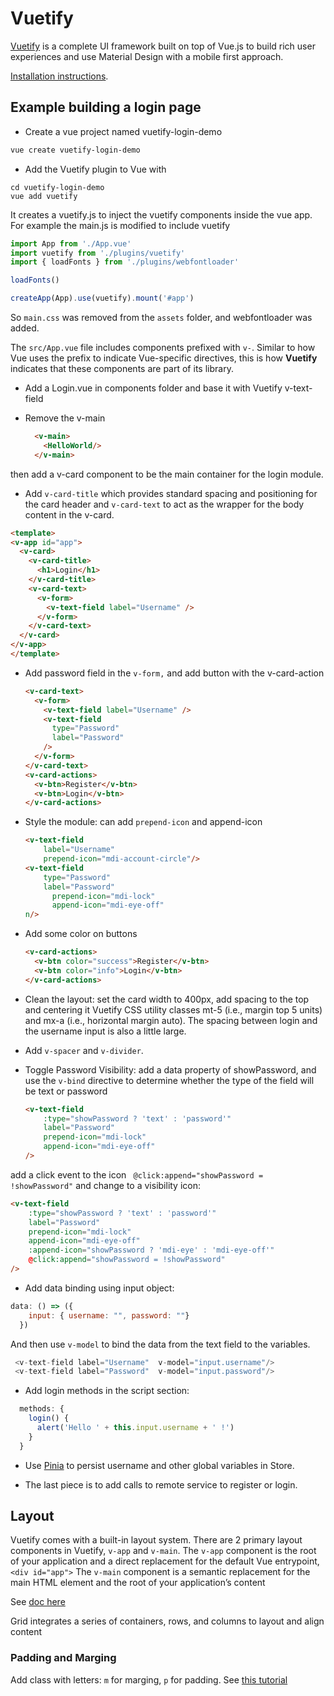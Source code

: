# Vuetify 

[Vuetify](https://vuetifyjs.com/) is a complete UI framework built on top of Vue.js to build
rich user experiences and use Material Design with a mobile first approach.

[Installation instructions](https://vuetifyjs.com/en/getting-started/installation/).

## Example building a login page

* Create a vue project named vuetify-login-demo

```sh
vue create vuetify-login-demo
```

* Add the Vuetify plugin to Vue with

```shell
cd vuetify-login-demo
vue add vuetify
```

It creates a vuetify.js to inject the vuetify components inside the vue app. For example the main.js is modified to include vuetify

```ts
import App from './App.vue'
import vuetify from './plugins/vuetify'
import { loadFonts } from './plugins/webfontloader'

loadFonts()

createApp(App).use(vuetify).mount('#app')
```

So `main.css` was removed from the `assets` folder, and webfontloader was added.

The `src/App.vue` file includes components prefixed with `v-`. Similar to how Vue uses the prefix to indicate Vue-specific directives, this is how **Vuetify** indicates that these components are part of its library.

* Add a Login.vue in components folder and base it with Vuetify v-text-field
* Remove the  v-main

  ```html
    <v-main>
      <HelloWorld/>
    </v-main>
  ```

then add a v-card component to be the main container for the login module.

* Add `v-card-title` which provides standard spacing and positioning for the card header
and `v-card-text` to act as the wrapper for the body content in the v-card.

```html
<template>
<v-app id="app">
  <v-card>
    <v-card-title>
      <h1>Login</h1>
    </v-card-title>
    <v-card-text>
      <v-form>
        <v-text-field label="Username" />
      </v-form>
    </v-card-text>
  </v-card>
</v-app>
</template>
```

* Add password field in the `v-form,` and add button with the v-card-action

  ```html
  <v-card-text>
    <v-form>
      <v-text-field label="Username" />
      <v-text-field 
        type="Password"
        label="Password" 
      />
    </v-form>
  </v-card-text>
  <v-card-actions>
    <v-btn>Register</v-btn>
    <v-btn>Login</v-btn>
  </v-card-actions>
  ```

* Style the module: can add `prepend-icon` and append-icon

  ```html
  <v-text-field 
      label="Username" 
      prepend-icon="mdi-account-circle"/>
  <v-text-field 
      type="Password"
      label="Password" 
        prepend-icon="mdi-lock"
        append-icon="mdi-eye-off"
  n/>
  ```

* Add some color on buttons

  ```html
  <v-card-actions>
    <v-btn color="success">Register</v-btn>
    <v-btn color="info">Login</v-btn>
  </v-card-actions>
  ```

* Clean the layout: set the card width to  400px, add spacing to the top and centering it Vuetify CSS utility classes mt-5 (i.e., margin top 5 units) and mx-a (i.e., horizontal margin auto). The spacing between login and the username input is also a little large.
* Add `v-spacer` and `v-divider`.
* Toggle Password Visibility: add a data property of showPassword, and use the `v-bind` directive to determine whether the type of the field will be text or password

  ```html
  <v-text-field 
      :type="showPassword ? 'text' : 'password'" 
      label="Password" 
      prepend-icon="mdi-lock"
      append-icon="mdi-eye-off"
  />
  ```

add a click event to the icon ` @click:append="showPassword = !showPassword"` and 
change to a visibility icon:

  ```html
  <v-text-field 
      :type="showPassword ? 'text' : 'password'" 
      label="Password" 
      prepend-icon="mdi-lock"
      append-icon="mdi-eye-off"
      :append-icon="showPassword ? 'mdi-eye' : 'mdi-eye-off'"
      @click:append="showPassword = !showPassword"
  />
  ```
* Add data binding using input object:

```js
data: () => ({
    input: { username: "", password: ""}
  })
```

And then use `v-model` to bind the data from the text field to the variables.

```js
 <v-text-field label="Username"  v-model="input.username"/>
 <v-text-field label="Password"  v-model="input.password"/>
```

* Add login methods in the script section:

```js
  methods: {
    login() {
      alert('Hello ' + this.input.username + ' !')
    }
  }
```

* Use [Pinia](https://pinia.vuejs.org/) to persist username and other global variables in Store. 

* The last piece is to add calls to remote service to register or login.

## Layout

Vuetify comes with a built-in layout system.
There are 2 primary layout components in Vuetify, `v-app` and `v-main`. 
The `v-app` component is the root of your application and a direct replacement for the default Vue entrypoint, `<div id="app">`
The `v-main` component is a semantic replacement for the main HTML element and the root of 
your application’s content

See [doc here](https://vuetifyjs.com/en/features/layouts/#usage)

Grid integrates a series of containers, rows, and columns to layout and align content


### Padding and Marging

Add class with letters: `m` for marging, `p` for padding. See [this tutorial](https://scrimba.com/scrim/cD7pnzSw?pl=pP4xZu3)

